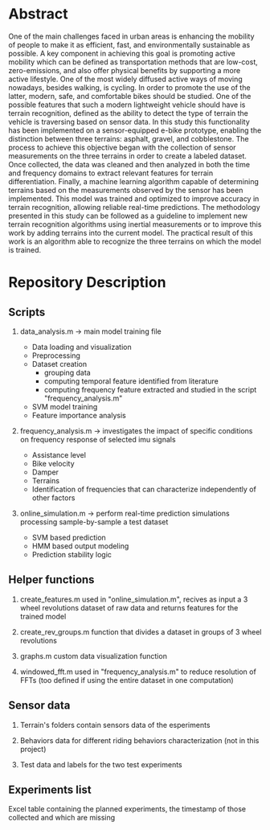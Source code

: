 # Abstract
One of the main challenges faced in urban areas is enhancing the mobility of people
to make it as efficient, fast, and environmentally sustainable as possible. A key
component in achieving this goal is promoting active mobility which can be defined
as transportation methods that are low-cost, zero-emissions, and also offer physical
benefits by supporting a more active lifestyle. One of the most widely diffused active
ways of moving nowadays, besides walking, is cycling. In order to promote the use
of the latter, modern, safe, and comfortable bikes should be studied.
One of the possible features that such a modern lightweight vehicle should have
is terrain recognition, defined as the ability to detect the type of terrain the vehicle
is traversing based on sensor data. In this study this functionality has been implemented on a sensor-equipped e-bike prototype, enabling the distinction between
three terrains: asphalt, gravel, and cobblestone. The process to achieve this objective began with the collection of sensor measurements on the three terrains in
order to create a labeled dataset. Once collected, the data was cleaned and then
analyzed in both the time and frequency domains to extract relevant features for
terrain differentiation. Finally, a machine learning algorithm capable of determining
terrains based on the measurements observed by the sensor has been implemented.
This model was trained and optimized to improve accuracy in terrain recognition,
allowing reliable real-time predictions.
The methodology presented in this study can be followed as a guideline to implement
new terrain recognition algorithms using inertial measurements or to improve this
work by adding terrains into the current model. The practical result of this work is
an algorithm able to recognize the three terrains on which the model is trained.


# Repository Description
## Scripts
1) data_analysis.m -> main model training file 
	- Data loading and visualization
	- Preprocessing
	- Dataset creation
		+ grouping data
		+ computing temporal feature identified from literature
		+ computing frequency feature extracted and studied in the script "frequency_analysis.m"
	- SVM model training
	- Feature importance analysis

2) frequency_analysis.m -> investigates the impact of specific conditions on frequency response of selected imu signals
	- Assistance level 
	- Bike velocity
	- Damper 
	- Terrains
	- Identification of frequencies that can characterize independently of other factors

3) online_simulation.m -> perform real-time prediction simulations processing sample-by-sample a test dataset
	- SVM based prediction
	- HMM based output modeling
	- Prediction stability logic

## Helper functions
1) create_features.m
	used in "online_simulation.m", recives as input a 3 wheel revolutions dataset of raw data and returns features for the trained model

2) create_rev_groups.m
	function that divides a dataset in groups of 3 wheel revolutions

3) graphs.m
	custom data visualization function

4) windowed_fft.m
	used in "frequency_analysis.m" to reduce resolution of FFTs (too defined if using the entire dataset in one computation) 

## Sensor data
1) Terrain's folders
	contain sensors data of the esperiments

2) Behaviors 
	data for different riding behaviors characterization (not in this project)

3) Test 
	data and labels for the two test experiments

## Experiments list
Excel table containing the planned experiments, the timestamp of those collected and which are missing
